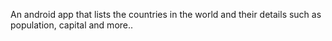 An android app that lists the countries in the world and their details such as population, capital and more..
